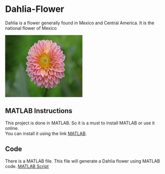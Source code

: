 # Dahlia-Flower
Dahlia is a flower generally found in Mexico and Central America. It is the national flower of Mexico

<img src="https://github.com/adarshkashyap15/Dahlia-Flower/blob/main/Dahlia.jpg" alt="Project Logo" width="250" height="200" />

## MATLAB Instructions
This project is done in MATLAB. So it is a must to install MATLAB or use it online.  
You can install it using the link [MATLAB](https://www.mathworks.com/products/matlab.html).

## Code
There is a MATLAB file. This file will generate a Dahlia flower using MATLAB code.
[MATLAB Script](https://github.com/adarshkashyap15/Lorentz_1963_problem/blob/main/Lorentz_problem_1963_multiple_conditions.m)


